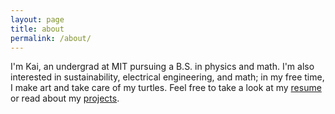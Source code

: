 ```yaml
---
layout: page
title: about
permalink: /about/
---
```


I'm Kai, an undergrad at MIT pursuing a B.S. in physics and math. I'm also interested in sustainability, electrical engineering, and math; in my free time, I make art and take care of my turtles. Feel free to take a look at my [resume](https://tidalove.github.io/files/VAN_BRUNT_Kai_2023.pdf) or read about my [projects](https://tidalove.github.io/archive/).
